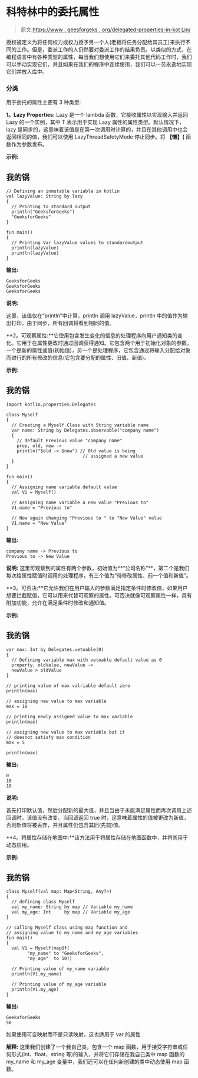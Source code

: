# 科特林中的委托属性

> 原文:[https://www . geesforgeks . org/delegated-properties-in-kot Lin/](https://www.geeksforgeeks.org/delegated-properties-in-kotlin/)

授权被定义为将任何权力或权力授予另一个人(老板将任务分配给其员工)来执行不同的工作。但是，委派工作的人仍然要对委派工作的结果负责。以类似的方式，在编程语言中有各种类型的属性，每当我们想使用它们来委托其他代码工作时，我们可以手动实现它们，并且如果在我们的程序中连续使用，我们可以一劳永逸地实现它们并放入库中。

### 分类

用于委托的属性主要有 3 种类型:

**1。Lazy Properties:** Lazy 是一个 lambda 函数，它接收属性以实现输入并返回 Lazy 的一个实例，其中 T 表示用于实现 Lazy 属性的属性类型。默认情况下，lazy 是同步的，这意味着该值是在第一次调用时计算的，并且在其他调用中也会返回相同的值，我们可以使用 LazyThreadSafetyMode 停止同步。将 **【懒】(** 函数作为参数发布。

**示例:**

## 我的锅

```
// Defining an inmutable variable in kotlin
val lazyValue: String by lazy
{
  // Printing to standard output
  println("GeeksforGeeks")
  "GeeksforGeeks"
}

fun main()
{
  // Printing Var lazyValue values to standardoutput
  println(lazyValue)
  println(lazyValue)
}
```

**输出:**

```
GeeksforGeeks
GeeksforGeeks
GeeksforGeeks
```

**说明:**

这里，该值仅在“println”中计算，println 调用 lazyValue，println 中的值作为输出打印，由于同步，所有回调将看到相同的值。

**2。可观察属性:**它使用包含发生变化的信息的处理程序向用户通知类的变化。它用于在属性更改时通过回调获得通知。它包含两个用于初始化对象的参数，一个是新的属性或值(初始值)，另一个是处理程序，它包含通过将输入分配给对象而进行的所有修改的信息(它包含要分配的属性、旧值、新值)。

**示例:**

## 我的锅

```
import kotlin.properties.Delegates

class Myself
{
  // Creating a Myself Class with String variable name
  var name: String by Delegates.observable("company name")
  {
    // default Previous value "company name"
    prop, old, new ->
    println("$old -> $new") // Old value is being
                             // assigned a new value
  }
}

fun main()
{
  // Assigning name variable default value
  val V1 = Myself()

  // Assigning name variable a new value "Previous to"
  V1.name = "Previous to"

  // Now again changing "Previous to " to "New Value" value
  V1.name = "New Value"
}
```

**输出:**

```
company name -> Previous to
Previous to -> New Value
```

**说明:**
这里可观察到的属性有两个参数，初始值为**“公司名称”**，第二个是我们每次给属性赋值时调用的处理程序，有三个值为“待修改属性、前一个值和新值”。

**3。可否决:**它允许我们在用户输入的参数满足指定条件时修改值，如果用户想要拦截赋值，它可以用来代替可观察的属性。可否决就像可观察属性一样，具有附加功能，允许在满足条件时修改和通知值。

**示例:**

## 我的锅

```
var max: Int by Delegates.vetoable(0)
{
  // Defining variable max with vetoable default value as 0
  property, oldValue, newValue ->
  newValue > oldValue
}

// printing value of max valriable default zero
println(max)

// assigning new value to max variable
max = 10

// printing newly assigned value to max variable
println(max)

// assigning new value to max variable but it
// doesnot satisfy max condition
max = 5

println(max)
```

**输出:**

```
0
10
10
```

**说明:**

首先打印默认值，然后分配新的最大值，并且当由于未能满足属性而再次调用上述回调时，该值没有改变。当回调返回 true 时，这意味着属性的值被更改为新值，否则新值将被丢弃，并且属性仍包含其旧(先前)值。

**4。将属性存储在地图中:**该方法用于将属性存储在地图函数中，并将其用于动态应用。

**示例:**

## 我的锅

```
class Myself(val map: Map<String, Any?>)
{
  // defining class Myself
  val my_name: String by map // Variable my_name
  val my_age: Int     by map // Variable my_age
}

// calling Myself class using map function and
// assigning value to my_name and my_age variables
fun main()
{
  val V1 = Myself(mapOf(
        "my_name" to "GeeksforGeeks",
        "my_age"  to 50))

  // Printing value of my_name variable
  println(V1.my_name)

  // Printing value of my_age variable
  println(V1.my_age) 
}
```

**输出:**

```
GeeksforGeeks
50
```

如果使用可变映射而不是只读映射，这也适用于 var 的属性

**解释:**
这里我们创建了一个我自己类，包含一个 map 函数，用于接受字符串或任何形式(int、float、string 等)的输入，并将它们存储在我自己类中 map 函数的 my_name 和 my_age 变量中，我们还可以在任何新创建的类中动态使用 map 函数。